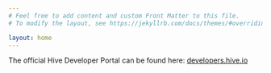 ```yaml
---
# Feel free to add content and custom Front Matter to this file.
# To modify the layout, see https://jekyllrb.com/docs/themes/#overriding-theme-defaults

layout: home
---
```


<div class="well">
  The official Hive Developer Portal can be found here:
  <a href="https://developers.hive.io/">developers.hive.io</a>
</div>
